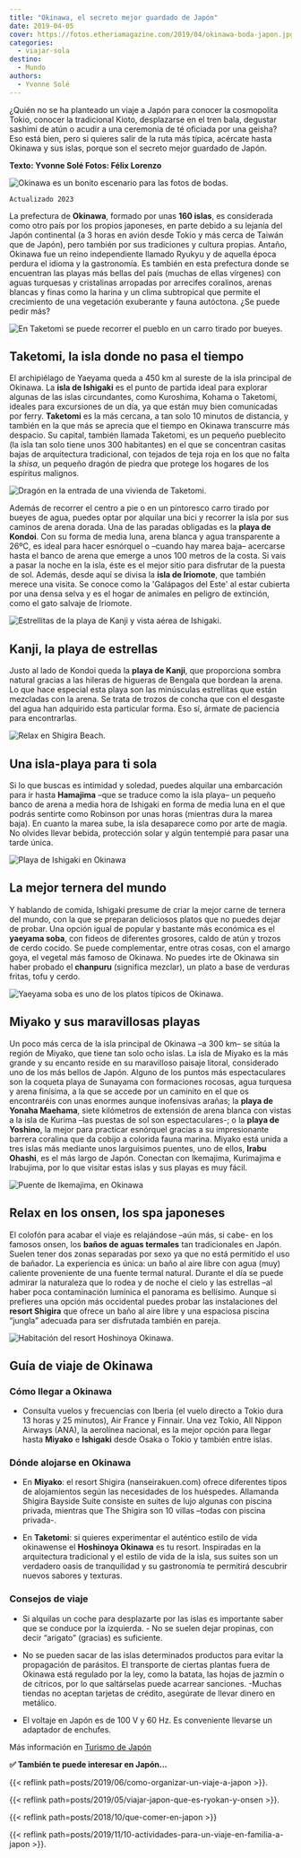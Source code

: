 ```yaml
---
title: "Okinawa, el secreto mejor guardado de Japón"
date: 2019-04-05
cover: https://fotos.etheriamagazine.com/2019/04/okinawa-boda-japon.jpg
categories: 
  - viajar-sola
destino: 
  - Mundo
authors: 
  - Yvonne Solé
---
```


¿Quién no se ha planteado un viaje a Japón para conocer la cosmopolita Tokio, conocer la 
tradicional Kioto, desplazarse en el tren bala, degustar sashimi de atún o acudir a una 
ceremonia de té oficiada por una geisha? Eso está bien, pero si quieres salir de la ruta 
más típica, acércate hasta Okinawa y sus islas, porque son el secreto mejor guardado de 
Japón. 

**Texto: Yvonne Solé Fotos: Félix Lorenzo** 

![Okinawa es un bonito escenario para las fotos de bodas.](https://fotos.etheriamagazine.com/2019/04/okinawa-boda-japon.jpg "Un bonito escenario para las fotos de bodas.")

```
Actualizado 2023
```

La prefectura de **Okinawa**, formado por unas **160 islas**, es considerada como otro 
país por los propios japoneses, en parte debido a su lejanía del Japón continental (a 3 
horas en avión desde Tokio y más cerca de Taiwán que de Japón), pero también por sus 
tradiciones y cultura propias. Antaño, Okinawa fue un reino independiente llamado Ryukyu 
y de aquella época perdura el idioma y la gastronomía. Es también en esta prefectura 
donde se encuentran las playas más bellas del país (muchas de ellas vírgenes) con aguas 
turquesas y cristalinas arropadas por arrecifes coralinos, arenas blancas y finas como 
la harina y un clima subtropical que permite el crecimiento de una vegetación exuberante 
y fauna autóctona. ¿Se puede pedir más? 

![En Taketomi se puede recorrer el pueblo en un carro tirado por bueyes.](https://fotos.etheriamagazine.com/2019/04/okinawa-japon-bueyes.jpg "En Taketomi se puede recorrer el pueblo en un carro tirado por bueyes.")

## Taketomi, la isla donde no pasa el tiempo

El archipiélago de Yaeyama queda a 450 km al sureste de la isla principal de Okinawa. La 
**isla de Ishigaki** es el punto de partida ideal para explorar algunas de las islas 
circundantes, como Kuroshima, Kohama o Taketomi, ideales para excursiones de un día, ya 
que están muy bien comunicadas por ferry. **Taketomi** es la más cercana, a tan solo 10 
minutos de distancia, y también en la que más se aprecia que el tiempo en Okinawa 
transcurre más despacio. Su capital, también llamada Taketomi, es un pequeño pueblecito 
(la isla tan solo tiene unos 300 habitantes) en el que se concentran casitas bajas de 
arquitectura tradicional, con tejados de teja roja en los que no falta la _shisa_, un 
pequeño dragón de piedra que protege los hogares de los espíritus malignos. 

![Dragón en la entrada de una vivienda de Taketomi.](https://fotos.etheriamagazine.com/2019/04/okinawa-dragon-japon.jpg "Dragón en la entrada de una vivienda de Taketomi.")

Además de recorrer el centro a pie o en un pintoresco carro tirado por bueyes de agua, 
puedes optar por alquilar una bici y recorrer la isla por sus caminos de arena dorada. 
Una de las paradas obligadas es la **playa de Kondoi**. Con su forma de media luna, 
arena blanca y agua transparente a 26ºC, es ideal para hacer esnórquel o –cuando hay 
marea baja– acercarse hasta el banco de arena que emerge a unos 100 metros de la costa. 
Si vais a pasar la noche en la isla, éste es el mejor sitio para disfrutar de la puesta 
de sol. Además, desde aquí se divisa la **isla de Iriomote**, que también merece una 
visita. Se conoce como la 'Galápagos del Este' al estar cubierta por una densa selva y 
es el hogar de animales en peligro de extinción, como el gato salvaje de Iriomote. 

![Estrellitas de la playa de Kanji y vista aérea de Ishigaki.](https://fotos.etheriamagazine.com/2019/04/okinawa-japon-vista-aerea.jpg "Estrellitas de la playa de Kanji y vista aérea de Ishigaki.")

## Kanji, la playa de estrellas

Justo al lado de Kondoi queda la **playa de Kanji**, que proporciona sombra natural 
gracias a las hileras de higueras de Bengala que bordean la arena. Lo que hace especial 
esta playa son las minúsculas estrellitas que están mezcladas con la arena. Se trata de 
trozos de concha que con el desgaste del agua han adquirido esta particular forma. Eso 
sí, ármate de paciencia para encontrarlas. 

![Relax en Shigira Beach.](https://fotos.etheriamagazine.com/2019/04/okinawa-japon-tumbonas.jpg "Relax en Shigira Beach.")

## Una isla-playa para ti sola

Si lo que buscas es intimidad y soledad, puedes alquilar una embarcación para ir hasta 
**Hamajima** –que se traduce como la isla playa– un pequeño banco de arena a media hora 
de Ishigaki en forma de media luna en el que podrás sentirte como Robinson por unas 
horas (mientras dura la marea baja). En cuanto la marea sube, la isla desaparece como 
por arte de magia. No olvides llevar bebida, protección solar y algún tentempié para 
pasar una tarde única. 

![Playa de Ishigaki en Okinawa](https://fotos.etheriamagazine.com/2019/04/okinawa-japon-playa.jpg "Playa de Ishigaki.")

## La mejor ternera del mundo

Y hablando de comida, Ishigaki presume de criar la mejor carne de ternera del mundo, con 
la que se preparan deliciosos platos que no puedes dejar de probar. Una opción igual de 
popular y bastante más económica es el **yaeyama soba**, con fideos de diferentes 
grosores, caldo de atún y trozos de cerdo cocido. Se puede complementar, entre otras 
cosas, con el amargo goya, el vegetal más famoso de Okinawa. No puedes irte de Okinawa 
sin haber probado el **chanpuru** (significa mezclar), un plato a base de verduras 
fritas, tofu y cerdo. 

![Yaeyama soba es uno de los platos típicos de Okinawa.](https://fotos.etheriamagazine.com/2019/04/okinawa-japon-gastronomia.jpg "Yaeyama soba es uno de los platos típicos de Okinawa.")

## Miyako y sus maravillosas playas

Un poco más cerca de la isla principal de Okinawa –a 300 km– se sitúa la región de 
Miyako, que tiene tan solo ocho islas. La isla de Miyako es la más grande y su encanto 
reside en su maravilloso paisaje litoral, considerado uno de los más bellos de Japón. 
Alguno de los puntos más espectaculares son la coqueta playa de Sunayama con formaciones 
rocosas, agua turquesa y arena finísima, a la que se accede por un caminito en el que os 
encontraréis con unas enormes aunque inofensivas arañas; la **playa de Yonaha Maehama**, 
siete kilómetros de extensión de arena blanca con vistas a la isla de Kurima –las 
puestas de sol son espectaculares-; o la **playa de Yoshino**, la mejor para practicar 
esnórquel gracias a su impresionante barrera coralina que da cobijo a colorida fauna 
marina. Miyako está unida a tres islas más mediante unos larguísimos puentes, uno de 
ellos, **Irabu Ohashi**, es el más largo de Japón. Conectan con Ikemajima, Kurimajima e 
Irabujima, por lo que visitar estas islas y sus playas es muy fácil. 

![Puente de Ikemajima, en Okinawa](https://fotos.etheriamagazine.com/2019/04/okinawa-puente-japon.jpg "Puente de Ikemajima.")

## Relax en los onsen, los spa japoneses

El colofón para acabar el viaje es relajándose –aún más, si cabe- en los famosos onsen, 
los **baños de aguas termales** tan tradicionales en Japón. Suelen tener dos zonas 
separadas por sexo ya que no está permitido el uso de bañador. La experiencia es única: 
un baño al aire libre con agua (muy) caliente proveniente de una fuente termal natural. 
Durante el día se puede admirar la naturaleza que lo rodea y de noche el cielo y las 
estrellas –al haber poca contaminación lumínica el panorama es bellísimo. Aunque si 
prefieres una opción más occidental puedes probar las instalaciones del **resort 
Shigira** que ofrece un baño al aire libre y una espaciosa piscina “jungla” adecuada 
para ser disfrutada también en pareja. 

![Habitación del resort Hoshinoya Okinawa.](https://fotos.etheriamagazine.com/2019/04/okinawa-japon-onsen.jpg "Habitación del resort Hoshinoya Okinawa.")

## Guía de viaje de Okinawa

### Cómo llegar a Okinawa

- Consulta vuelos y frecuencias con Iberia (el vuelo directo a Tokio dura 13 horas y 25 
minutos), Air France y Finnair. Una vez Tokio, All Nippon Airways (ANA), la aerolínea 
nacional, es la mejor opción para llegar hasta **Miyako** e **Ishigaki** desde Osaka o 
Tokio y también entre islas. 

### Dónde alojarse en Okinawa

- En **Miyako**: el resort Shigira (nanseirakuen.com) ofrece diferentes tipos de 
alojamientos según las necesidades de los huéspedes. Allamanda Shigira Bayside Suite 
consiste en suites de lujo algunas con piscina privada, mientras que The Shigira son 10 
villas –todas con piscina privada-. 

- En **Taketomi**: si quieres experimentar el auténtico estilo de vida okinawense el 
**Hoshinoya Okinawa** es tu resort. Inspiradas en la arquitectura tradicional y el 
estilo de vida de la isla, sus suites son un verdadero oasis de tranquilidad y su 
gastronomía te permitirá descubrir nuevos sabores y texturas. 

### Consejos de viaje

- Si alquilas un coche para desplazarte por las islas es importante saber que se conduce 
por la izquierda. \- No se suelen dejar propinas, con decir “arigato” (gracias) es 
suficiente. 

- No se pueden sacar de las islas determinados productos para evitar la propagación de 
parásitos. El transporte de ciertas plantas fuera de Okinawa está regulado por la ley, 
como la batata, las hojas de jazmín o de cítricos, por lo que saltárselas puede acarrear 
sanciones. \-Muchas tiendas no aceptan tarjetas de crédito, asegúrate de llevar dinero 
en metálico. 

- El voltaje en Japón es de 100 V y 60 Hz. Es conveniente llevarse un adaptador de 
enchufes. 

Más información en [Turismo de Japón](https://www.turismo-japon.es/) 

**✅ También te puede interesar en Japón...** 

{{< reflink path=posts/2019/06/como-organizar-un-viaje-a-japon >}}. 

{{< reflink path=posts/2019/05/viajar-japon-que-es-ryokan-y-onsen >}}. 

{{< reflink path=posts/2018/10/que-comer-en-japon >}} 

{{< reflink path=posts/2019/11/10-actividades-para-un-viaje-en-familia-a-japon >}}.
